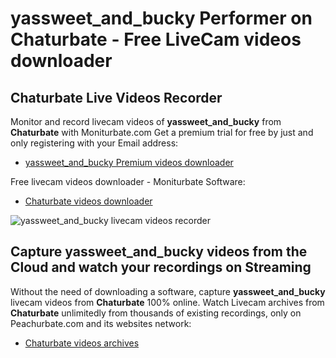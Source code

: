 # yassweet_and_bucky Performer on Chaturbate - Free LiveCam videos downloader

## Chaturbate Live Videos Recorder

Monitor and record livecam videos of **yassweet_and_bucky** from **Chaturbate** with Moniturbate.com
Get a premium trial for free by just and only registering with your Email address:
* [yassweet_and_bucky Premium videos downloader](https://moniturbate.com/request-demo-licence-key.html)

Free livecam videos downloader - Moniturbate Software:
* [Chaturbate videos downloader](https://moniturbate.com/moniturbate-download-software.html)

![yassweet_and_bucky livecam videos recorder](https://peachurnet.com/templates/moniturbate-software.png)


## Capture yassweet_and_bucky videos from the Cloud and watch your recordings on Streaming

Without the need of downloading a software, capture **yassweet_and_bucky** livecam videos from **Chaturbate** 100% online.
Watch Livecam archives from **Chaturbate** unlimitedly from thousands of existing recordings, only on Peachurbate.com and its websites network:
* [Chaturbate videos archives](https://peachurnet.com/)